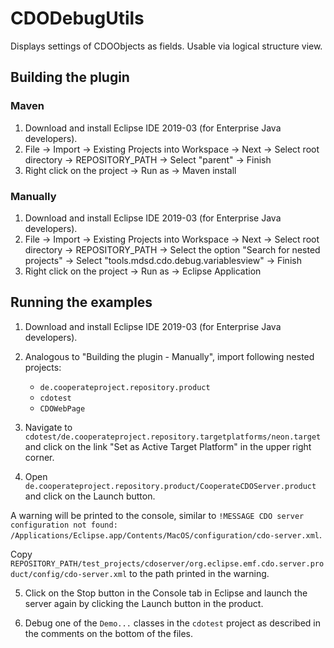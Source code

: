 # CDODebugUtils

Displays settings of CDOObjects as fields. Usable via logical structure view.

## Building the plugin

### Maven

1. Download and install Eclipse IDE 2019-03 (for Enterprise Java developers).
2. File -> Import -> Existing Projects into Workspace -> Next -> Select root directory -> REPOSITORY_PATH -> Select "parent" -> Finish
3. Right click on the project -> Run as -> Maven install

### Manually

1. Download and install Eclipse IDE 2019-03 (for Enterprise Java developers).
2. File -> Import -> Existing Projects into Workspace -> Next -> Select root directory -> REPOSITORY_PATH -> Select the option "Search for nested projects" -> Select "tools.mdsd.cdo.debug.variablesview" -> Finish
3. Right click on the project -> Run as -> Eclipse Application


## Running the examples

1. Download and install Eclipse IDE 2019-03 (for Enterprise Java developers).

2. Analogous to "Building the plugin - Manually", import following nested projects:

    * `de.cooperateproject.repository.product`
    * `cdotest`
    * `CDOWebPage`

3. Navigate to `cdotest/de.cooperateproject.repository.targetplatforms/neon.target` and click on the link "Set as Active Target Platform" in the upper right corner.

4. Open `de.cooperateproject.repository.product/CooperateCDOServer.product` and click on the Launch button.

A warning will be printed to the console, similar to `!MESSAGE CDO server configuration not found: /Applications/Eclipse.app/Contents/MacOS/configuration/cdo-server.xml`.

Copy `REPOSITORY_PATH/test_projects/cdoserver/org.eclipse.emf.cdo.server.product/config/cdo-server.xml` to the path printed in the warning.

5. Click on the Stop button in the Console tab in Eclipse and launch the server again by clicking the Launch button in the product.

6. Debug one of the `Demo...` classes in the `cdotest` project as described in the comments on the bottom of the files.
